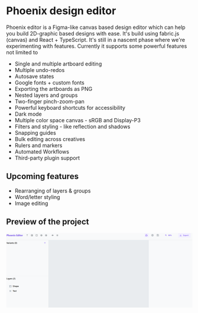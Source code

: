 # Phoenix design editor

Phoenix editor is a Figma-like canvas based design editor which can help you build 2D-graphic based designs with ease. It's build using fabric.js (canvas) and React + TypeScript.
It's still in a nascent phase where we're experimenting with features. Currently it supports some powerful features not limited to

-   Single and multiple artboard editing
-   Multiple undo-redos
-   Autosave states
-   Google fonts + custom fonts
-   Exporting the artboards as PNG
-   Nested layers and groups
-   Two-finger pinch-zoom-pan
-   Powerful keyboard shortcuts for accessibility
-   Dark mode
-   Multiple color space canvas - sRGB and Display-P3
-   Filters and styling - like reflection and shadows
-   Snapping guides
-   Bulk editing across creatives
-   Rulers and markers
-   Automated Workflows
-   Third-party plugin support

## Upcoming features

-   Rearranging of layers & groups
-   Word/letter styling
-   Image editing


## Preview of the project

![image alt](https://github.com/hruthikgithubrit/canvas-editor/blob/a027ef124853ee8c2ac3ecbc64d28c66d387ed0c/Screenshot%202025-04-01%20220203.png)
